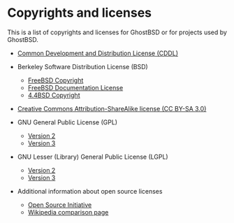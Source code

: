 Copyrights and licenses
=======================

This is a list of copyrights and licenses for GhostBSD or for projects used by GhostBSD.

- <a target="_blank" href="https://opensource.org/licenses/CDDL-1.0">Common Development and Distribution License (CDDL)</a>

- Berkeley Software Distribution License (BSD)
    - <a target="_blank" href="https://www.freebsd.org/copyright/freebsd-license/">FreeBSD Copyright</a>
    - <a target="_blank" href="https://www.freebsd.org/copyright/freebsd-doc-license/">FreeBSD Documentation License</a>
    - <a target="_blank" href="https://www.freebsd.org/copyright/freebsd-license/">4.4BSD Copyright</a>

- <a target="_blank" href="https://opensource.org/licenses/CDDL-1.0">Creative Commons Attribution-ShareAlike license (CC BY-SA 3.0)</a>

- GNU General Public License (GPL)
    - <a target="_blank" href="https://www.gnu.org/licenses/old-licenses/gpl-2.0.html">Version 2</a>
    - <a target="_blank" href="https://www.gnu.org/licenses/gpl-3.0.html">Version 3</a>

- GNU Lesser (Library) General Public License (LGPL)
    - <a target="_blank" href="https://www.gnu.org/licenses/old-licenses/lgpl-2.0.html">Version 2</a>
    - <a target="_blank" href="https://www.gnu.org/licenses/lgpl-3.0.html">Version 3</a>

- Additional information about open source licenses
    - <a target="_blank" href="https://opensource.org/licenses/alphabetical">Open Source Initiative</a>
    - <a target="_blank" href="https://en.wikipedia.org/wiki/Comparison_of_free_and_open-source_software_licenses">Wikipedia comparison page</a>